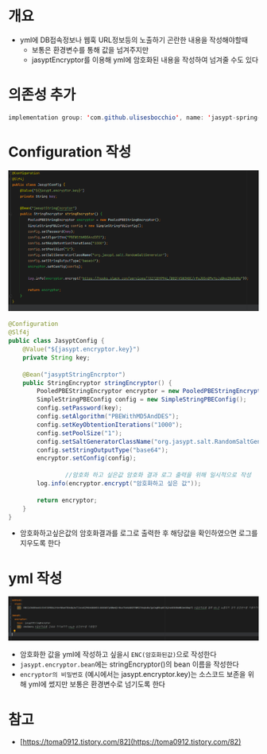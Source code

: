 # 개요

- yml에 DB접속정보나 웹훅 URL정보등의 노출하기 곤란한 내용을 작성해야할때
    - 보통은 환경변수를 통해 값을 넘겨주지만
    - jasyptEncryptor를 이용해 yml에 암호화된 내용을 작성하여 넘겨줄 수도 있다

# 의존성 추가

```java
implementation group: 'com.github.ulisesbocchio', name: 'jasypt-spring-boot-starter', version: '3.0.3'
```

# Configuration 작성

![img.png](img.png)

```java
@Configuration
@Slf4j
public class JasyptConfig {
    @Value("${jasypt.encryptor.key}")
    private String key;

    @Bean("jasyptStringEncrptor")
    public StringEncryptor stringEncryptor() {
        PooledPBEStringEncryptor encryptor = new PooledPBEStringEncryptor();
        SimpleStringPBEConfig config = new SimpleStringPBEConfig();
        config.setPassword(key);
        config.setAlgorithm("PBEWithMD5AndDES");
        config.setKeyObtentionIterations("1000");
        config.setPoolSize("1");
        config.setSaltGeneratorClassName("org.jasypt.salt.RandomSaltGenerator");
        config.setStringOutputType("base64");
        encryptor.setConfig(config);

				//암호화 하고 싶은값 암호화 결과 로그 출력을 위해 일시적으로 작성
        log.info(encryptor.encrypt("암호화하고 싶은 값"));

        return encryptor;
    }
}
```

- 암호화하고싶은값의 암호화결과를 로그로 출력한 후 해당값을 확인하였으면 로그를 지우도록 한다

# yml 작성

![img_1.png](img_1.png)

- 암호화한 값을 yml에 작성하고 싶을시 `ENC(암호화된값)`으로 작성한다
- `jasypt.encryptor.bean`에는 stringEncryptor()의 bean 이름을 작성한다
- `encryptor의 비밀번호` (예시에서는 jasypt.encryptor.key)는 소스코드 보존을 위해 yml에 썼지만 보통은 환경변수로 넘기도록 한다

# 참고

- [https://toma0912.tistory.com/82](https://toma0912.tistory.com/82)